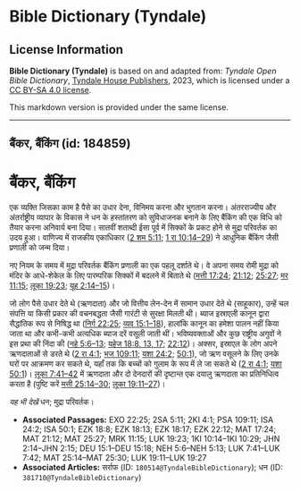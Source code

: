 # Bible Dictionary (Tyndale)

## License Information

**Bible Dictionary (Tyndale)** is based on and adapted from: _Tyndale Open Bible Dictionary_, [Tyndale House Publishers](https://tyndaleopenresources.com/), 2023, which is licensed under a [CC BY-SA 4.0 license](https://creativecommons.org/licenses/by-sa/4.0/legalcode.en).

This markdown version is provided under the same license.



--------------------------------

## बैंकर, बैंकिंग (id: 184859)

बैंकर, बैंकिंग
==============

एक व्यक्ति जिसका काम है पैसे का उधार देना, विनिमय करना और भुगतान करना। अंतरराज्यीय और अंतर्राष्ट्रीय व्यापार के विकास ने धन के हस्तांतरण को सुविधाजनक बनाने के लिए बैंकिंग की एक विधि को तैयार करना अनिवार्य बना दिया। सातवीं शताब्दी ईसा पूर्व में सिक्कों के प्रकट होने से मुद्रा परिवर्तक का उदय हुआ। वाणिज्य में राजकीय एकाधिकार ([2 शम 5:11](https://ref.ly/2Sam5:11); [1 रा 10:14–29](https://ref.ly/1Kgs10:14-1Kgs10:29)) ने आधुनिक बैंकिंग जैसी प्रणाली को जन्म दिया। 

नए नियम के समय में मुद्रा परिवर्तक बैंकिंग प्रणाली का एक पहलू दर्शाते थे। वे अपना समय रोमी मुद्रा को मंदिर के आधे\-शेकेल के लिए पारम्परिक सिक्कों में बदलने में बिताते थे ([मत्ती 17:24](https://ref.ly/Matt17:24); [21:12](https://ref.ly/Matt21:12); [25:27](https://ref.ly/Matt25:27); [मर 11:15](https://ref.ly/Mark11:15); [लूका 19:23](https://ref.ly/Luke19:23); [यूह 2:14–15](https://ref.ly/John2:14-John2:15))।

जो लोग पैसे उधार देते थे (ऋणदाता) और जो वित्तीय लेन\-देन में सामान उधार देते थे (साहूकार), उन्हें चल संपत्ति या किसी प्रकार की वचनबद्धता जैसी गारंटी से सुरक्षा मिलती थी। ब्याज इस्राएली कानून द्वारा सैद्धांतिक रूप से निषिद्ध था ([निर्ग 22:25](https://ref.ly/Exod22:25); [व्यव 15:1–18](https://ref.ly/Deut15:1-Deut15:18)), हालांकि कानून का हमेशा पालन नहीं किया जाता था और कभी\-कभी अत्यधिक ब्याज दरें वसूली जाती थीं। भविष्यवक्ताओं और कुछ राष्ट्रीय अगुवों ने इस प्रथा की निंदा की ([नहे 5:6–13](https://ref.ly/Neh5:6-Neh5:13); [यहेज 18:8, 13, 17](https://ref.ly/Ezek18:8); [22:12](https://ref.ly/Ezek22:12))। अक्सर, इस्राएल के लोग अपने ऋणदाताओं से डरते थे ([2 रा 4:1](https://ref.ly/2Kgs4:1); [भज 109:11](https://ref.ly/Ps109:11); [यशा 24:2](https://ref.ly/Isa24:2); [50:1](https://ref.ly/Isa50:1)), जो ऋण वसूलने के लिए उनके घरों पर आक्रमण कर सकते थे, यहाँ तक कि बच्चों को गुलाम के रूप में ले जा सकते थे ([2 रा 4:1](https://ref.ly/2Kgs4:1); [यशा 50:1](https://ref.ly/Isa50:1))। [लूका 7:41–42](https://ref.ly/Luke7:41-Luke7:42) में ऋणदाता और दो देनदारों की दृष्टान्त एक दयालु ऋणदाता का प्रतिनिधित्व करता है (पुष्टि करें [मत्ती 25:14–30](https://ref.ly/Matt25:14-Matt25:30); [लूका 19:11–27](https://ref.ly/Luke19:11-Luke19:27))।

*यह भी देखें* धन; मुद्रा परिवर्तक।

* **Associated Passages:** EXO 22:25; 2SA 5:11; 2KI 4:1; PSA 109:11; ISA 24:2; ISA 50:1; EZK 18:8; EZK 18:13; EZK 18:17; EZK 22:12; MAT 17:24; MAT 21:12; MAT 25:27; MRK 11:15; LUK 19:23; 1KI 10:14–1KI 10:29; JHN 2:14–JHN 2:15; DEU 15:1–DEU 15:18; NEH 5:6–NEH 5:13; LUK 7:41–LUK 7:42; MAT 25:14–MAT 25:30; LUK 19:11–LUK 19:27
* **Associated Articles:** सर्राफ (ID: `180514@TyndaleBibleDictionary`); धन (ID: `381710@TyndaleBibleDictionary`)

